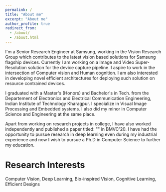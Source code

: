 ```yaml
---
permalink: /
title: "About me"
excerpt: "About me"
author_profile: true
redirect_from: 
  - /about/
  - /about.html
---
```

I'm a Senior Research Engineer at Samsung, working in the Vision Research Group which contributes to the latest vision based solutions for Samsung flagship devices. Currently I am working on a Image and Video Super-Resolution solution for the device capture pipeline. I aspire to work in the intersection of Computer vision and Human cognition. I am also interested in developing novel efficient architectures for deploying such solution on resource contrained devices.

I graduated with a Master's (Honors) and Bachelor's in Tech. from the Departement of Electronics and Electrical Communication Engineering, Indian Institute of Technology Kharagpur. I specialize in Visual Image Processing and Embedded systems. I also did my minor in Computer Science and Engineering at the same place. 

Apart from working on research projects in college, I have also worked independently and published a paper titled: "" in BMVC'20. I have had the opportunity to pursue research in deep learning even during my industrial experience and now I wish to pursue a Ph.D in Computer Science to further my education.

Research Interests
==================
Computer Vision, Deep Learning, Bio-inspired Vision, Cognitive Learning, Efficient Designs